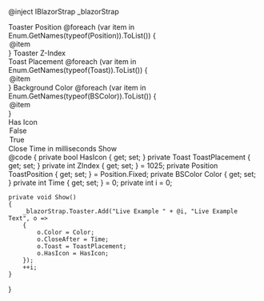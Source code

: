 ﻿@inject IBlazorStrap _blazorStrap
<!--\\-->
<div aria-live="polite" aria-atomic="true" class="position-relative bd-example-toasts" style="overflow-y: scroll ">
    <!--//-->
    <BSToaster Position="ToastPosition" ZIndex="ZIndex" />
    <!--\\-->
</div>
<!--//-->
<div class="input-group">
    <span class="input-group-text">Toaster Position</span>
    <BSInput InputType="InputType.Select" @bind-Value="ToastPosition">
        @foreach (var item in Enum.GetNames(typeof(Position)).ToList())
        {
            <option value="@item">@item</option>
        }
    </BSInput>
    <span class="input-group-text">Toaster Z-Index</span>
    <BSInput InputType="InputType.Text" @bind-Value="ZIndex" />
</div>
<div class="input-group">
    <span class="input-group-text">Toast Placement</span>
    <BSInput InputType="InputType.Select" @bind-Value="ToastPlacement">
        @foreach (var item in Enum.GetNames(typeof(Toast)).ToList())
        {
            <option value="@item">@item</option>
        }
    </BSInput>
    <span class="input-group-text">Background Color</span>
    <BSInput InputType="InputType.Select" @bind-Value="Color">
        @foreach (var item in Enum.GetNames(typeof(BSColor)).ToList())
        {
            <option value="@item">@item</option>
        }
    </BSInput>
</div>
<div class="input-group">
    <span class="input-group-text">Has Icon</span>
    <BSInput InputType="InputType.Select" @bind-Value="HasIcon">
        <option value="@("False")">False</option>
        <option value="@("True")">True</option>
    </BSInput>
    <span class="input-group-text">Close Time in milliseconds</span>
    <BSInput InputType="InputType.Text" @bind-Value="Time" />
    <BSButton @onclick="Show" Color="BSColor.Primary">Show</BSButton>
</div>
@code
{
    private bool HasIcon { get; set; }
    private Toast ToastPlacement { get; set; }
    private int ZIndex { get; set; } = 1025;
    private Position ToastPosition { get; set; } = Position.Fixed;
    private BSColor Color { get; set; }
    private int Time { get; set; } = 0;
    private int i = 0;

    private void Show()
    {
        _blazorStrap.Toaster.Add("Live Example " + @i, "Live Example Text", o =>
        {
            o.Color = Color;
            o.CloseAfter = Time;
            o.Toast = ToastPlacement;
            o.HasIcon = HasIcon;
        });
        ++i;
    }
}